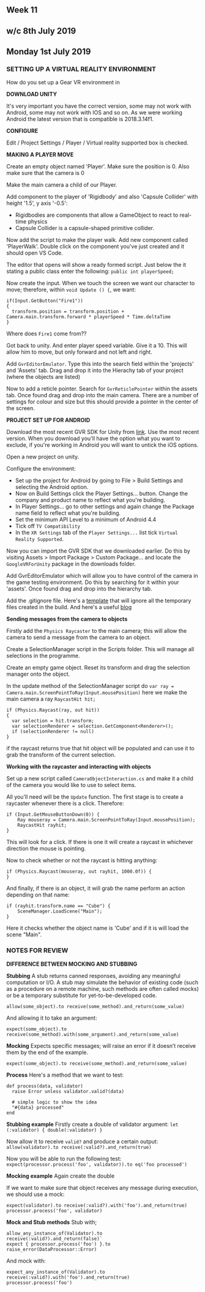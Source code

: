 ## Week 11
## w/c 8th July 2019

## Monday 1st July 2019

### SETTING UP A VIRTUAL REALITY ENVIRONMENT

How do you set up a Gear VR environment in 

**DOWNLOAD UNITY**

It's very important you have the correct version, some may not work with Android, some may not work with IOS and so on. As we were working Android the latest version that is compatible is 2018.3.14f1.

**CONFIGURE**

Edit / Project Settings / Player / Virtual reality supported box is checked.

**MAKING A PLAYER MOVE**

Create an empty object named 'Player'. Make sure the position is 0. Also make sure that the camera is 0

Make the main camera a child of our Player.

Add component to the player of 'Rigidbody' and also 'Capsule Collider' with height '1.5', y axis '-0.5':
- Rigidbodies are components that allow a GameObject to react to real-time physics
- Capsule Collider is a capsule-shaped primitive collider.

Now add the script to make the player walk. Add new component called 'PlayerWalk'. Double click on the component you've just created and it should open VS Code.

The editor that opens will show a ready formed script. Just below the it stating a public class enter the following:
`public int playerSpeed;`

Now create the input. When we touch the screen we want our character to move; therefore, within `void Update () {`, we want:
```
if(Input.GetButton("Fire1"))
{
  transform.position = transform.position + Camera.main.transform.forward * playerSpeed * Time.deltaTime
}
```
Where does `Fire1` come from??

Got back to unity. And enter player speed variable. Give it a 10. This will allow him to move, but only forward and not left and right.

Add `GvrEditorEmulator`. Type this into the search field within the 'projects' and 'Assets' tab. Drag and drop it into the Hierachy tab of your project (where the objects are listed)

Now to add a reticle pointer. Search for `GvrReticlePointer` within the assets tab. Once found drag and drop into the main camera. There are a number of settings for colour and size but this should provide a pointer in the center of the screen.

**PROJECT SET UP FOR ANDROID**

Download the most recent GVR SDK for Unity from [link](https://github.com/googlevr/gvr-unity-sdk/releases). Use the most recent version. When you download you'll have the option what you want to exclude, if you're working in Android you will want to untick the iOS options.

Open a new project on unity.

Configure the environment:
- Set up the project for Android by going to File > Build Settings and selecting the Android option.
- Now on Build Settings click the Player Settings... button. Change the company and product name to reflect what you're building.
- In Player Settings... go to other settings and again change the Package name field to reflect what you're building.
- Set the minimum API Level to a minimum of Android 4.4
- Tick off `TV Compatibility`
- In the `XR Settings` tab of the `Player Settings...` list tick `Virtual Reality Supported`.

Now you can import the GVR SDK that we downloaded earlier. Do this by visiting Assets > Import Package > Custom Package... and locate the `GoogleVRForUnity` package in the downloads folder.

Add GvrEditorEmulator which will allow you to have control of the camera in the game testing environment. Do this by searching for it within your 'assets'. Once found drag and drop into the hierarchy tab.

Add the .gitignore file. Here's a [template](https://github.com/github/gitignore/blob/master/Unity.gitignore) that will ignore all the temporary files created in the build. And here's a useful [blog](https://thoughtbot.com/blog/how-to-git-with-unity)

**Sending messages from the camera to objects**

Firstly add the `Physics Raycaster` to the main camera; this will allow the camera to send a message from the camera to an object.

Create a SelectionManager script in the Scripts folder. This will manage all selections in the programme.

Create an empty game object. Reset its transform and drag the selection manager onto the object.

In the update method of the SelectionManager script do
`var ray = Camera.main.ScreenPointToRay(Input.mousePosition)` here we make the main camera a ray
`RaycastHit hit;`
```
if (Physics.Raycast(ray, out hit))
{
  var selection = hit.transform;
  var selectionRenderer = selection.GetComponent<Renderer>();
  if (selectionRenderer != null)
}
```
 if the raycast returns true that hit object will be populated and can use it to grab the transform of the current selection.

 **Working with the raycaster and interacting with objects**

Set up a new script called `CameraObjectInteraction.cs` and make it a child of the camera you would like to use to select items.

All you'll need will be the `Update` function. The first stage is to create a raycaster whenever there is a click. Therefore:
```
if (Input.GetMouseButtonDown(0)) {
    Ray mouseray = Camera.main.ScreenPointToRay(Input.mousePosition);
    RaycastHit rayhit;
}
```
This will look for a click. If there is one it will create a raycast in whichever direction the mouse is pointing.

Now to check whether or not the raycast is hitting anything:
```
if (Physics.Raycast(mouseray, out rayhit, 1000.0f)) {
}
```

And finally, if there is an object, it will grab the name perform an action depending on that name:
```
if (rayhit.transform.name == "Cube") {
    SceneManager.LoadScene("Main");
}
```
Here it checks whether the object name is 'Cube' and if it is will load the scene "Main".

### NOTES FOR REVIEW

**DIFFERENCE BETWEEN MOCKING AND STUBBING**

**Stubbing**
A stub returns canned responses, avoiding any meaningful computation or I/O. A stub may simulate the behavior of existing code (such as a procedure on a remote machine, such methods are often called mocks) or be a temporary substitute for yet-to-be-developed code.

`allow(some_object).to receive(some_method).and_return(some_value)`

And allowing it to take an argument:

`expect(some_object).to receive(some_method).with(some_argument).and_return(some_value)`

**Mocking**
Expects specific messages; will raise an error if it doesn’t receive them by the end of the example.

`expect(some_object).to receive(some_method).and_return(some_value)`

**Process**
Here's a method that we want to test:
```
def process(data, validator)
  raise Error unless validator.valid?(data)

  # simple logic to show the idea
  "#{data} processed"
end
```

**Stubbing example**
Firstly create a double of validator argument:
`let (:validator) { double(:validator) }`

Now allow it to receive `valid?` and produce a certain output:
`allow(validator).to receive(:valid?).and_return(true)`

Now you will be able to run the following test:
`expect(processor.process('foo', validator)).to eq('foo processed')`

**Mocking example**
Again create the double

If we want to make sure that object receives any message during execution, we should use a mock:
```
expect(validator).to receive(:valid?).with('foo').and_return(true)
processor.process('foo', validator)
```

**Mock and Stub methods**
Stub with;
```
allow_any_instance_of(Validator).to receive(:valid?).and_return(false)`
expect { processor.process('foo') }.to raise_error(DataProcessor::Error)
```

And mock with:
```
expect_any_instance_of(Validator).to receive(:valid?).with('foo').and_return(true)
processor.process('foo')
```